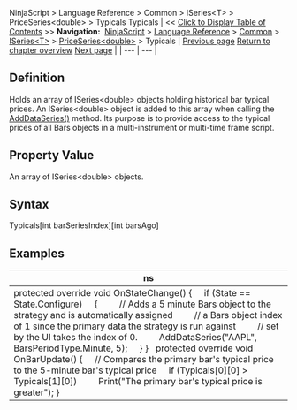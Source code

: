﻿
NinjaScript \> Language Reference \> Common \> ISeries\<T\> \> PriceSeries\<double\> \> Typicals
Typicals
| \<\< [Click to Display Table of Contents](typicals.md) \>\> **Navigation:**     [NinjaScript](ninjascript-1.md) \> [Language Reference](language_reference_wip-1.md) \> [Common](common-1.md) \> [ISeries\<T\>](iseriest-1.md) \> [PriceSeries\<double\>](priceseries-1.md) \> Typicals | [Previous page](typical-1.md) [Return to chapter overview](priceseries-1.md) [Next page](value-1.md) |
| --- | --- |
## Definition
Holds an array of ISeries\<double\> objects holding historical bar typical prices. An ISeries\<double\> object is added to this array when calling the [AddDataSeries()](adddataseries-1.md) method. Its purpose is to provide access to the typical prices of all Bars objects in a multi\-instrument or multi\-time frame script. 
 
## Property Value
An array of ISeries\<double\> objects.
 
## Syntax
Typicals\[int barSeriesIndex]\[int barsAgo]

## 
## Examples
| ns |
| --- |
| protected override void OnStateChange()  {      if (State \=\= State.Configure)      {          // Adds a 5 minute Bars object to the strategy and is automatically assigned           // a Bars object index of 1 since the primary data the strategy is run against           // set by the UI takes the index of 0\.           AddDataSeries("AAPL", BarsPeriodType.Minute, 5);       } }    protected override void OnBarUpdate()  {       // Compares the primary bar's typical price to the 5\-minute bar's typical price       if (Typicals\[0]\[0] \> Typicals\[1]\[0])           Print("The primary bar's typical price is greater");  } |
